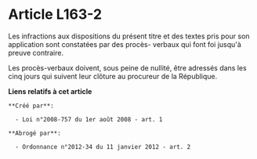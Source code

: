 # Article L163-2

Les infractions aux dispositions du présent titre et des textes pris pour son application sont constatées par des procès-
verbaux qui font foi jusqu'à preuve contraire. 

Les procès-verbaux doivent, sous peine de nullité, être adressés dans les cinq jours qui suivent leur clôture au procureur de
la République.

**Liens relatifs à cet article**

	**Créé par**:

	  - Loi n°2008-757 du 1er août 2008 - art. 1

	**Abrogé par**:

	  - Ordonnance n°2012-34 du 11 janvier 2012 - art. 2
